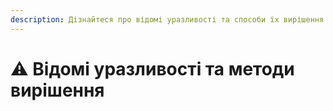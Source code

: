 ```yaml
---
description: Дізнайтеся про відомі уразливості та способи їх вирішення.
---
```


# ⚠️ Відомі уразливості та методи вирішення

